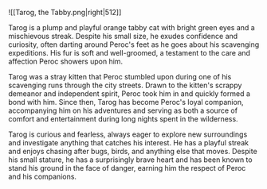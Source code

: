 ![[Tarog, the Tabby.png|right|512]]

Tarog is a plump and playful orange tabby cat with bright green eyes and a mischievous streak. Despite his small size, he exudes confidence and curiosity, often darting around Peroc's feet as he goes about his scavenging expeditions. His fur is soft and well-groomed, a testament to the care and affection Peroc showers upon him.

Tarog was a stray kitten that Peroc stumbled upon during one of his scavenging runs through the city streets. Drawn to the kitten's scrappy demeanor and independent spirit, Peroc took him in and quickly formed a bond with him. Since then, Tarog has become Peroc's loyal companion, accompanying him on his adventures and serving as both a source of comfort and entertainment during long nights spent in the wilderness.

Tarog is curious and fearless, always eager to explore new surroundings and investigate anything that catches his interest. He has a playful streak and enjoys chasing after bugs, birds, and anything else that moves. Despite his small stature, he has a surprisingly brave heart and has been known to stand his ground in the face of danger, earning him the respect of Peroc and his companions.